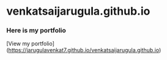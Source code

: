 # venkatsaijarugula.github.io
### Here is my portfolio
[View my portfolio] (https://jarugulavenkat7.github.io/venkatsaijarugula.github.io)
